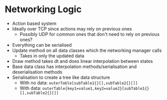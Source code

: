 # Networking Logic

- Action based system
- Ideally over TCP since actions may rely on previous ones
  - Possibly UDP for common ones that don't need to rely on previous ones?
- Everything can be serialised
- Update method on all data classes which the networking manager calls
  - Takes in only the updated data
- Draw method takes dt and does linear interpolation between states
- Base data class has interpolation methods/serialisation and deserialisation methods
- Serialisation to create a tree like data structure
  - With no data: `outerTable[subTable1{}[],subTable2{}[]]`
  - With data: `outerTable{key1=value1,key2=value2}[subTable1{}[],subTable2{}[]]`
